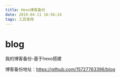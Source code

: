 ```yaml
---
title: Hexo博客备份
date: 2019-04-11 16:56:24
tags: 工具使用
---
```

<meta name="referrer" content="no-referrer" />

# blog
我的博客备份-基于hexo搭建

博客备份地址：https://github.com/15727763396/blog